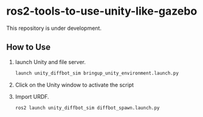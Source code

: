 # ros2-tools-to-use-unity-like-gazebo
This repository is under development.

## How to Use

1. launch Unity and file server.
   ```bash
   launch unity_diffbot_sim bringup_unity_environment.launch.py
   ```
   
2. Click on the Unity window to activate the script

3. Import URDF.
   ```
   ros2 launch unity_diffbot_sim diffbot_spawn.launch.py
   ```
   
